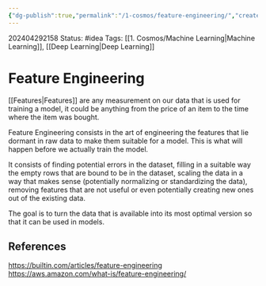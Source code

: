 ```yaml
---
{"dg-publish":true,"permalink":"/1-cosmos/feature-engineering/","created":"2025-01-22T11:17:13.978-05:00","updated":"2024-05-20T21:39:40.030-04:00"}
---
```


202404292158
Status: #idea
Tags: [[1. Cosmos/Machine Learning\|Machine Learning]], [[Deep Learning\|Deep Learning]]
# Feature Engineering

[[Features\|Features]] are any measurement on our data that is used for training a model, it could be anything from the price of an item to the time where the item was bought. 

Feature Engineering consists in the art of engineering the features that lie dormant in raw data to make them suitable for a model. This is what will happen before we actually train the model.

It consists of finding potential errors in the dataset, filling in a suitable way the empty rows that are bound to be in the dataset, scaling the data in a way that makes sense (potentially normalizing or standardizing the data), removing features that are not useful or even potentially creating new ones out of the existing data.

The goal is to turn the data that is available into its most optimal version so that it can be used in models.
## References
https://builtin.com/articles/feature-engineering
https://aws.amazon.com/what-is/feature-engineering/
